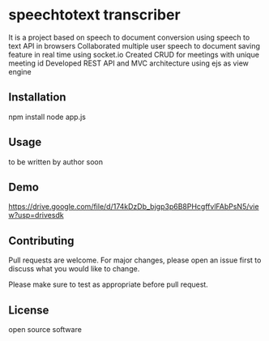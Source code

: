 # speechtotext transcriber

It is a project based on speech to document conversion using
speech to text API in browsers
Collaborated multiple user speech to document saving feature in
real time using socket.io
Created CRUD for meetings with unique meeting id
Developed REST API and MVC architecture using ejs as view
engine

## Installation

npm install 
node app.js

## Usage

to be written by author soon

## Demo
https://drive.google.com/file/d/174kDzDb_bjgp3p6B8PHcgffvlFAbPsN5/view?usp=drivesdk

## Contributing
Pull requests are welcome. For major changes, please open an issue first to discuss what you would like to change.

Please make sure to test as appropriate before pull request.

## License
open source software 